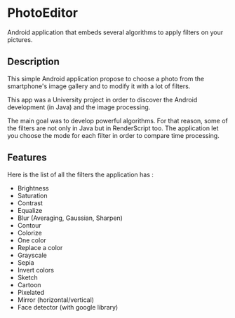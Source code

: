 # PhotoEditor

Android application that embeds several algorithms to apply filters on your pictures.

## Description

This simple Android application propose to choose a photo from the  smartphone's image gallery and to modify it with a lot of filters.

This app was a University project in order to discover the Android development (in Java) and the image processing.

The main goal was to develop powerful algorithms. For that reason, some of the filters are not only in Java but in RenderScript too. The application let you choose the mode for each filter in order to compare time processing.

## Features

Here is the list of all the filters the application has :

- Brightness
- Saturation
- Contrast
- Equalize
- Blur (Averaging, Gaussian, Sharpen)
- Contour
- Colorize
- One color
- Replace a color
- Grayscale
- Sepia
- Invert colors
- Sketch
- Cartoon
- Pixelated
- Mirror (horizontal/vertical)
- Face detector (with google library)
